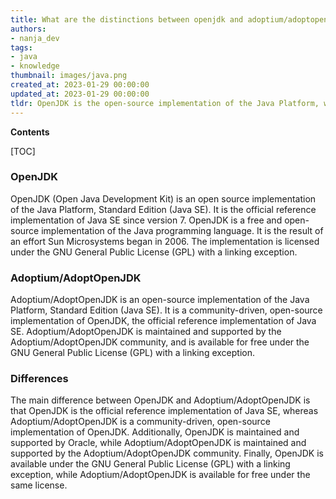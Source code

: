```yaml
---
title: What are the distinctions between openjdk and adoptium/adoptopenjdk?
authors:
- nanja_dev
tags:
- java
- knowledge
thumbnail: images/java.png
created_at: 2023-01-29 00:00:00
updated_at: 2023-01-29 00:00:00
tldr: OpenJDK is the open-source implementation of the Java Platform, while Adoptium/AdoptOpenJDK is a vendor-supported distribution of OpenJDK that is certified and compliant with Java standards.
---
```


**Contents**

[TOC]

### OpenJDK
OpenJDK (Open Java Development Kit) is an open source implementation of the Java Platform, Standard Edition (Java SE). It is the official reference implementation of Java SE since version 7. OpenJDK is a free and open-source implementation of the Java programming language. It is the result of an effort Sun Microsystems began in 2006. The implementation is licensed under the GNU General Public License (GPL) with a linking exception.

### Adoptium/AdoptOpenJDK
Adoptium/AdoptOpenJDK is an open-source implementation of the Java Platform, Standard Edition (Java SE). It is a community-driven, open-source implementation of OpenJDK, the official reference implementation of Java SE. Adoptium/AdoptOpenJDK is maintained and supported by the Adoptium/AdoptOpenJDK community, and is available for free under the GNU General Public License (GPL) with a linking exception.

### Differences
The main difference between OpenJDK and Adoptium/AdoptOpenJDK is that OpenJDK is the official reference implementation of Java SE, whereas Adoptium/AdoptOpenJDK is a community-driven, open-source implementation of OpenJDK. Additionally, OpenJDK is maintained and supported by Oracle, while Adoptium/AdoptOpenJDK is maintained and supported by the Adoptium/AdoptOpenJDK community. Finally, OpenJDK is available under the GNU General Public License (GPL) with a linking exception, while Adoptium/AdoptOpenJDK is available for free under the same license.
